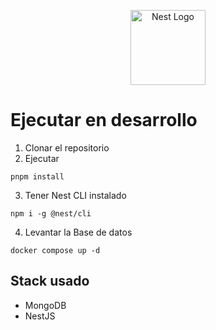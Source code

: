 <p align="center">
  <a href="http://nestjs.com/" target="blank"><img src="https://nestjs.com/img/logo-small.svg" width="120" alt="Nest Logo" /></a>
</p>

# Ejecutar en desarrollo

1. Clonar el repositorio
2. Ejecutar

```
pnpm install
```

3. Tener Nest CLI instalado

```
npm i -g @nest/cli
```

4. Levantar la Base de datos

```
docker compose up -d
```

## Stack usado

- MongoDB
- NestJS
